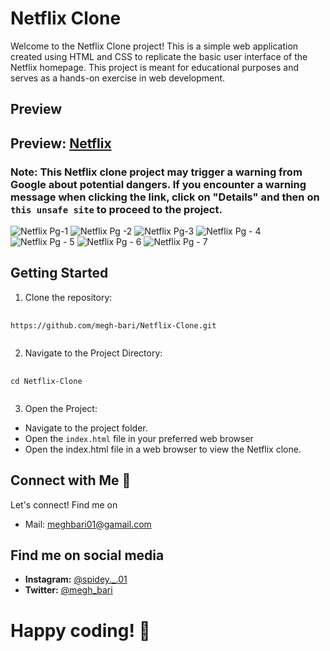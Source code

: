 # Netflix Clone

Welcome to the Netflix Clone project! This is a simple web application created using HTML and CSS to replicate the basic user interface of the Netflix homepage. This project is meant for educational purposes and serves as a hands-on exercise in web development.

## Preview
## Preview: [Netflix](https://netflix-ten-smoky.vercel.app/)

### Note: This Netflix clone project may trigger a warning from Google about potential dangers. If you encounter a warning message when clicking the link, click on "Details" and then on `this unsafe site` to proceed to the project.

![Netflix Pg-1](https://github.com/megh-bari/Netflix-Clone/assets/142393952/58ae9bce-53cb-47bb-a4d9-bffe9cf70442)
![Netflix Pg -2](https://github.com/megh-bari/Netflix-Clone/assets/142393952/0b77c63d-bd9d-41b2-a776-31f8ec2c03fb)
![Netflix Pg-3](https://github.com/megh-bari/Netflix-Clone/assets/142393952/b43b6e2f-b3bc-4e31-bc94-698d8def267f)
![Netflix Pg - 4](https://github.com/megh-bari/Netflix-Clone/assets/142393952/90cd6a79-b043-4d76-8b93-15c15f60e8c5)
![Netflix Pg - 5](https://github.com/megh-bari/Netflix-Clone/assets/142393952/175d00de-1f65-4753-bf99-10d7d9a47615)
![Netflix Pg - 6](https://github.com/megh-bari/Netflix-Clone/assets/142393952/e3689a8b-54ff-4109-a7ca-450944c9c5a6)
![Netflix Pg - 7](https://github.com/megh-bari/Netflix-Clone/assets/142393952/9ad38585-dabf-4674-b50e-8387100f2031)

## Getting Started
1. Clone the repository:
<pre>
    <code id="your-code-block-id">
https://github.com/megh-bari/Netflix-Clone.git
    </code>
</pre>
2. Navigate to the Project Directory:
<pre>
    <code>
cd Netflix-Clone       
    </code>
</pre>
3. Open the Project:
- Navigate to the project folder.
- Open the `index.html` file in your preferred web browser
- Open the index.html file in a web browser to view the Netflix clone.

## Connect with Me 🤝
Let's connect! Find me on
- Mail: meghbari01@gamail.com
  
## Find me on social media
- **Instagram:** [@spidey._.01](https://www.instagram.com/spidey._.01/)
- **Twitter:** [@megh_bari](https://twitter.com/megh_bari/)

 # Happy coding! 🎉
